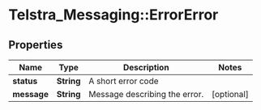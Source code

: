 # Telstra_Messaging::ErrorError

## Properties
Name | Type | Description | Notes
------------ | ------------- | ------------- | -------------
**status** | **String** | A short error code | 
**message** | **String** | Message describing the error. | [optional] 


